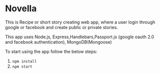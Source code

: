 # Novella

This is Recipe or short story creating web app, where a user login through google or facebook and create public or private stories.

This app uses Node.js, Express,Handlebars,Passport.js (google oauth 2.0 and facebook authentication), MongoDB(Mongoose)

To start using the app follow the below steps:

1. `npm install`
2. `npm start`
